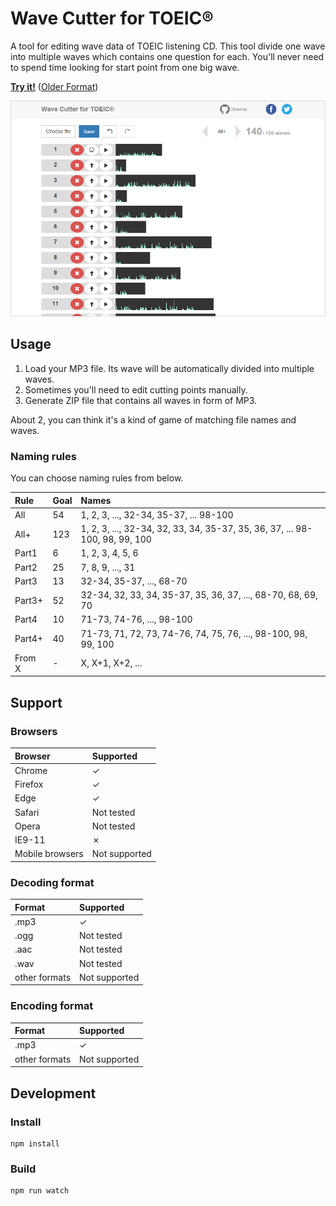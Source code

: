# Wave Cutter for TOEIC&reg;

A tool for editing wave data of TOEIC listening CD.
This tool divide one wave into multiple waves which contains one question for each.
You'll never need to spend time looking for start point from one big wave.

**[Try it!](http://jinjor.github.io/wave-cutter-for-toeic)** ([Older Format](http://jinjor.github.io/wave-cutter-for-toeic#old-version))

<img width="600px" src="./wc4t-screen.png">


## Usage

1. Load your MP3 file. Its wave will be automatically divided into multiple waves.
2. Sometimes you'll need to edit cutting points manually.
3. Generate ZIP file that contains all waves in form of MP3.

About 2, you can think it's a kind of game of matching file names and waves.

### Naming rules

You can choose naming rules from below.

|Rule|Goal|Names|
|:--|:--|:--|
|All|54|1, 2, 3, ..., 32-34, 35-37, ... 98-100|
|All+|123|1, 2, 3, ..., 32-34, 32, 33, 34, 35-37, 35, 36, 37, ... 98-100, 98, 99, 100|
|Part1|6|1, 2, 3, 4, 5, 6|
|Part2|25|7, 8, 9, ..., 31|
|Part3|13|32-34, 35-37, ..., 68-70|
|Part3+|52|32-34, 32, 33, 34, 35-37, 35, 36, 37, ..., 68-70, 68, 69, 70|
|Part4|10|71-73, 74-76, ..., 98-100|
|Part4+|40|71-73, 71, 72, 73, 74-76, 74, 75, 76, ..., 98-100, 98, 99, 100|
|From X|-|X, X+1, X+2, ...|

## Support

### Browsers

|Browser|Supported|
|:--|:--|
|Chrome|✓|
|Firefox|✓|
|Edge|✓|
|Safari|Not tested|
|Opera|Not tested|
|IE9-11|✗|
|Mobile browsers|Not supported|

### Decoding format

|Format|Supported|
|:--|:--|
|.mp3|✓|
|.ogg|Not tested|
|.aac|Not tested|
|.wav|Not tested|
|other formats|Not supported|

### Encoding format

|Format|Supported|
|:--|:--|
|.mp3|✓|
|other formats|Not supported|

## Development

### Install

```
npm install
```

### Build

```
npm run watch
```
